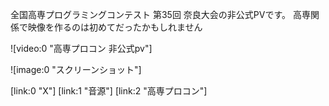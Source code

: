 全国高専プログラミングコンテスト 第35回 奈良大会の非公式PVです。
高専関係で映像を作るのは初めてだったかもしれません

![video:0 "高専プロコン 非公式pv"]

![image:0 "スクリーンショット"]

[link:0 "X"] [link:1 "音源"] [link:2 "高専プロコン"]

